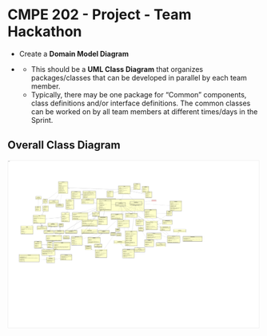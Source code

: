 # CMPE 202 - Project - Team Hackathon



- Create a **Domain Model Diagram**

- - This should be a **UML Class Diagram** that organizes packages/classes that can be developed in parallel by each team member.
  - Typically, there may be one package for “Common” components, class definitions and/or interface definitions.  The common classes can be worked on by all team members at different times/days in the Sprint.





## Overall Class Diagram

![Ovealall Details Class Diagram](<https://github.com/nguyensjsu/sp19-202-rocket-202/blob/master/Domain%20Model%20Diagram/img/Ovealall%20Details%20Class%20Diagram.png>)



